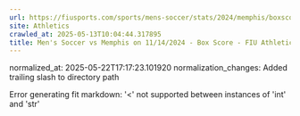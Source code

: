 ```yaml
---
url: https://fiusports.com/sports/mens-soccer/stats/2024/memphis/boxscore/12690/
site: Athletics
crawled_at: 2025-05-13T10:04:44.317895
title: Men's Soccer vs Memphis on 11/14/2024 - Box Score - FIU Athletics
---
```

normalized_at: 2025-05-22T17:17:23.101920
normalization_changes: Added trailing slash to directory path

Error generating fit markdown: '<' not supported between instances of 'int' and 'str'